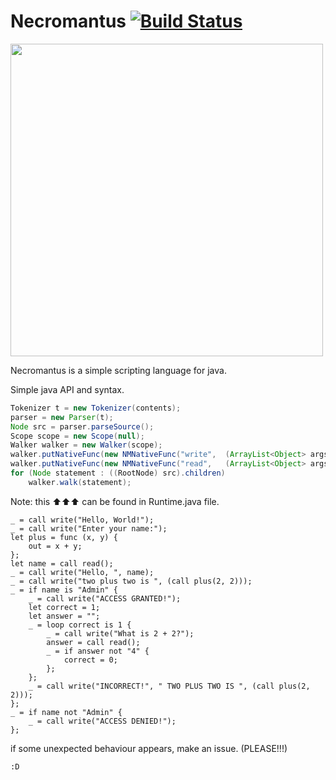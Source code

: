 #  Necromantus [![Build Status](https://travis-ci.org/somerandomdev49/Necromantus.png?branch=master)](https://travis-ci.org/somerandomdev49/Necromantus.png)

<img width="500" height="500" src="https://raw.githubusercontent.com/somerandomdev49/Necromantus/master/NECROMANTUS-LOGO.png"></img>

Necromantus is a simple scripting language for java.

Simple java API and syntax.
```java
Tokenizer t = new Tokenizer(contents);
parser = new Parser(t);
Node src = parser.parseSource();
Scope scope = new Scope(null);
Walker walker = new Walker(scope);
walker.putNativeFunc(new NMNativeFunc("write",  (ArrayList<Object> args) -> {for(Object arg : args)System.out.print(arg);System.out.println();return null;}));
walker.putNativeFunc(new NMNativeFunc("read",   (ArrayList<Object> args) -> new Scanner(System.in).nextLine()));
for (Node statement : ((RootNode) src).children)
    walker.walk(statement);
```
Note: this ⬆⬆⬆ can be found in Runtime.java file.

```necromantus
_ = call write("Hello, World!");
_ = call write("Enter your name:");
let plus = func (x, y) {
	out = x + y;
};
let name = call read();
_ = call write("Hello, ", name);
_ = call write("two plus two is ", (call plus(2, 2)));
_ = if name is "Admin" {
	_ = call write("ACCESS GRANTED!");
	let correct = 1;
	let answer = "";
	_ = loop correct is 1 {
		_ = call write("What is 2 + 2?");
		answer = call read();
		_ = if answer not "4" {
			correct = 0;
		};
	};
	_ = call write("INCORRECT!", " TWO PLUS TWO IS ", (call plus(2, 2)));
};
_ = if name not "Admin" {
	_ = call write("ACCESS DENIED!");
};
```

if some unexpected behaviour appears, make an issue. (PLEASE!!!)

`:D`
